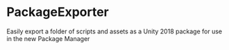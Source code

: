 # PackageExporter
Easily export a folder of scripts and assets as a Unity 2018 package for use in the new Package Manager
